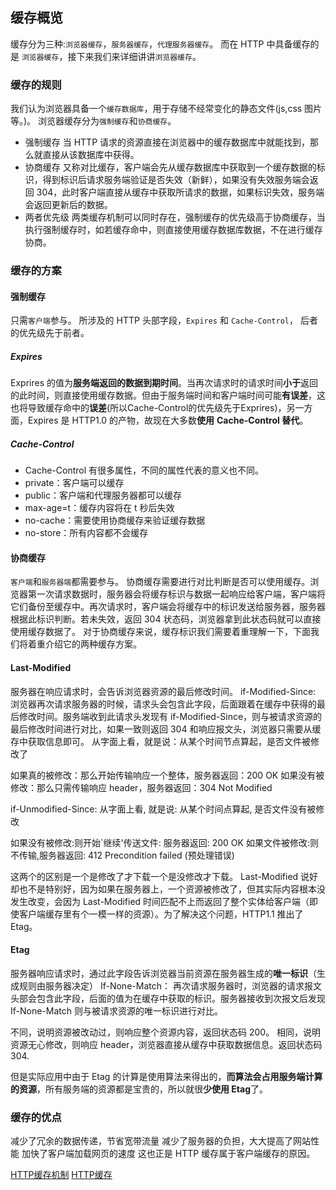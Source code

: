## 缓存概览

缓存分为三种:`浏览器缓存`，`服务器缓存`，`代理服务器缓存`。
而在 HTTP 中具备缓存的是 `浏览器缓存`，接下来我们来详细讲讲`浏览器缓存`。

### 缓存的规则

我们认为浏览器具备一个`缓存数据库`，用于存储不经常变化的静态文件(js,css 图片等。)。
浏览器缓存分为`强制缓存`和`协商缓存`。

- 强制缓存
  当 HTTP 请求的资源直接在浏览器中的缓存数据库中就能找到，那么就直接从该数据库中获得。
- 协商缓存
  又称对比缓存，客户端会先从缓存数据库中获取到一个缓存数据的标识，得到标识后请求服务端验证是否失效（新鲜），如果没有失效服务端会返回 304，此时客户端直接从缓存中获取所请求的数据，如果标识失效，服务端会返回更新后的数据。
- 两者优先级
  两类缓存机制可以同时存在，强制缓存的优先级高于协商缓存，当执行强制缓存时，如若缓存命中，则直接使用缓存数据库数据，不在进行缓存协商。

### 缓存的方案

#### 强制缓存

只需`客户端`参与。
所涉及的 HTTP 头部字段，`Expires` 和 `Cache-Control`， 后者的优先级先于前者。

##### Expires

Exprires 的值为**服务端返回的数据到期时间**。当再次请求时的请求时间**小于**返回的此时间，则直接使用缓存数据。但由于服务端时间和客户端时间可能**有误差**，这也将导致缓存命中的**误差**(所以Cache-Control的优先级先于Exprires)，另一方面，Expires 是 HTTP1.0 的产物，故现在大多数**使用** **Cache-Control 替代**。

##### Cache-Control

- Cache-Control 有很多属性，不同的属性代表的意义也不同。
- private：客户端可以缓存
- public：客户端和代理服务器都可以缓存
- max-age=t：缓存内容将在 t 秒后失效
- no-cache：需要使用协商缓存来验证缓存数据
- no-store：所有内容都不会缓存

#### 协商缓存

`客户端`和`服务器端`都需要参与。
协商缓存需要进行对比判断是否可以使用缓存。浏览器第一次请求数据时，服务器会将缓存标识与数据一起响应给客户端，客户端将它们备份至缓存中。再次请求时，客户端会将缓存中的标识发送给服务器，服务器根据此标识判断。若未失效，返回 304 状态码，浏览器拿到此状态码就可以直接使用缓存数据了。
对于协商缓存来说，缓存标识我们需要着重理解一下，下面我们将着重介绍它的两种缓存方案。

#### Last-Modified

服务器在响应请求时，会告诉浏览器资源的最后修改时间。
if-Modified-Since:
浏览器再次请求服务器的时候，请求头会包含此字段，后面跟着在缓存中获得的最后修改时间。服务端收到此请求头发现有 if-Modified-Since，则与被请求资源的最后修改时间进行对比，如果一致则返回 304 和响应报文头，浏览器只需要从缓存中获取信息即可。
从字面上看，就是说：从某个时间节点算起，是否文件被修改了

如果真的被修改：那么开始传输响应一个整体，服务器返回：200 OK
如果没有被修改：那么只需传输响应 header，服务器返回：304 Not Modified

if-Unmodified-Since:
从字面上看, 就是说: 从某个时间点算起, 是否文件没有被修改

如果没有被修改:则开始`继续'传送文件: 服务器返回: 200 OK
如果文件被修改:则不传输,服务器返回: 412 Precondition failed (预处理错误)

这两个的区别是一个是修改了才下载一个是没修改才下载。
Last-Modified 说好却也不是特别好，因为如果在服务器上，一个资源被修改了，但其实际内容根本没发生改变，会因为 Last-Modified 时间匹配不上而返回了整个实体给客户端（即使客户端缓存里有个一模一样的资源）。为了解决这个问题，HTTP1.1 推出了 Etag。

#### Etag

服务器响应请求时，通过此字段告诉浏览器当前资源在服务器生成的**唯一标识**（生成规则由服务器决定）
If-None-Match：
再次请求服务器时，浏览器的请求报文头部会包含此字段，后面的值为在缓存中获取的标识。服务器接收到次报文后发现 If-None-Match 则与被请求资源的唯一标识进行对比。

不同，说明资源被改动过，则响应整个资源内容，返回状态码 200。
相同，说明资源无心修改，则响应 header，浏览器直接从缓存中获取数据信息。返回状态码 304.

但是实际应用中由于 Etag 的计算是使用算法来得出的，**而算法会占用服务端计算的资源**，所有服务端的资源都是宝贵的，所以就很**少使用 Etag**了。

### 缓存的优点

减少了冗余的数据传递，节省宽带流量
减少了服务器的负担，大大提高了网站性能
加快了客户端加载网页的速度 这也正是 HTTP 缓存属于客户端缓存的原因。


[HTTP缓存机制](https://juejin.cn/post/6844903517702848526)
[HTTP缓存](https://juejin.cn/post/6844903717574017031)
